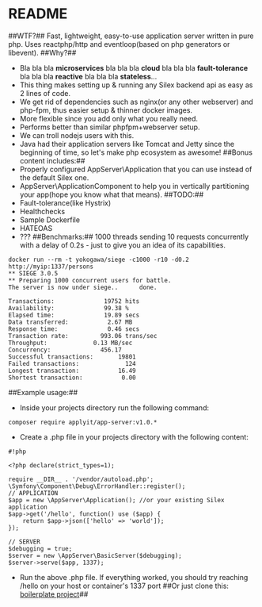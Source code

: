 # README #
##WTF?##
Fast, lightweight, easy-to-use application server written in pure php. Uses reactphp/http and eventloop(based on php generators or libevent).
##Why?##
* Bla bla bla **microservices** bla bla bla **cloud** bla bla bla **fault-tolerance** bla bla bla **reactive** bla bla bla **stateless**...
* This thing makes setting up & running any Silex backend api as easy as 2 lines of code.
* We get rid of dependencies such as nginx(or any other webserver) and php-fpm, thus easier setup & thinner docker images.
* More flexible since you add only what you really need.
* Performs better than similar phpfpm+webserver setup.
* We can troll nodejs users with this.
* Java had their application servers like Tomcat and Jetty since the beginning of time, so let's make php ecosystem as awesome!
##Bonus content includes:##
* Properly configured AppServer\Application that you can use instead of the default Silex one.
* AppServer\ApplicationComponent to help you in vertically partitioning your app(hope you know what that means). 
##TODO:##
* Fault-tolerance(like Hystrix)
* Healthchecks
* Sample Dockerfile
* HATEOAS
* ???
##Benchmarks:##
1000 threads sending 10 requests concurrently with a delay of 0.2s - just to give you an idea of its capabilities.
```
docker run --rm -t yokogawa/siege -c1000 -r10 -d0.2 http://myip:1337/persons
** SIEGE 3.0.5
** Preparing 1000 concurrent users for battle.
The server is now under siege..      done.

Transactions:		       19752 hits
Availability:		       99.38 %
Elapsed time:		       19.89 secs
Data transferred:	        2.67 MB
Response time:		        0.46 secs
Transaction rate:	      993.06 trans/sec
Throughput:		        0.13 MB/sec
Concurrency:		      456.17
Successful transactions:       19801
Failed transactions:	         124
Longest transaction:	       16.49
Shortest transaction:	        0.00
```

##Example usage:##
*  Inside your projects directory run the following command: 
```
composer require applyit/app-server:v1.0.*
```
* Create a .php file in your projects directory with the following content:
```
#!php

<?php declare(strict_types=1);

require __DIR__ . '/vendor/autoload.php';
\Symfony\Component\Debug\ErrorHandler::register();
// APPLICATION
$app = new \AppServer\Application(); //or your existing Silex application
$app->get('/hello', function() use ($app) {
    return $app->json(['hello' => 'world']);
});

// SERVER
$debugging = true;
$server = new \AppServer\BasicServer($debugging);
$server->serve($app, 1337);
```
* Run the above .php file. If everything worked, you should try reaching /hello on your host or container's 1337 port
##Or just clone this: [boilerplate project](https://bitbucket.org/apply/react-silex-example)##